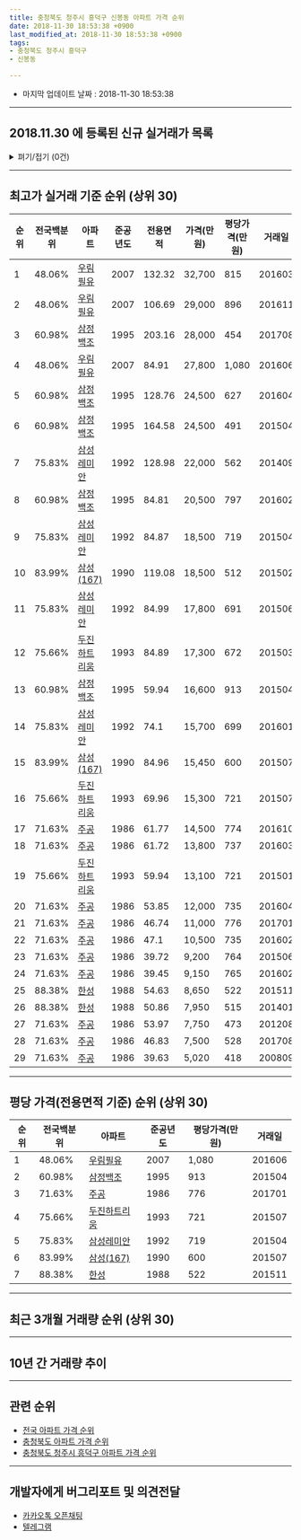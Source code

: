 ```yaml
---
title: 충청북도 청주시 흥덕구 신봉동 아파트 가격 순위
date: 2018-11-30 18:53:38 +0900
last_modified_at: 2018-11-30 18:53:38 +0900
tags:
- 충청북도 청주시 흥덕구
- 신봉동

---
```


* 마지막 업데이트 날짜 : 2018-11-30 18:53:38

---

## 2018.11.30 에 등록된 신규 실거래가 목록

<details>
<summary>펴기/접기 (0건)</summary>
<div markdown="1">

|아파트|전국백분위|준공년도|전용면적|가격(만원)|평당가격(만원)|거래일|
|---|---|---|---|---|---|---|
|없음|||||||


</div>
</details>

---

## 최고가 실거래 기준 순위 (상위 30)


|순위|전국백분위|아파트|준공년도|전용면적|가격(만원)|평당가격(만원)|거래일|
|---|---|---|---|---|---|---|---|
|1|48.06%|[우림필유](https://search.naver.com/search.naver?query=%EC%B6%A9%EC%B2%AD%EB%B6%81%EB%8F%84+%EC%B2%AD%EC%A3%BC%EC%8B%9C+%ED%9D%A5%EB%8D%95%EA%B5%AC+%EC%8B%A0%EB%B4%89%EB%8F%99+%EC%9A%B0%EB%A6%BC%ED%95%84%EC%9C%A0)|2007|132.32|32,700|815|201603|
|2|48.06%|[우림필유](https://search.naver.com/search.naver?query=%EC%B6%A9%EC%B2%AD%EB%B6%81%EB%8F%84+%EC%B2%AD%EC%A3%BC%EC%8B%9C+%ED%9D%A5%EB%8D%95%EA%B5%AC+%EC%8B%A0%EB%B4%89%EB%8F%99+%EC%9A%B0%EB%A6%BC%ED%95%84%EC%9C%A0)|2007|106.69|29,000|896|201611|
|3|60.98%|[삼정백조](https://search.naver.com/search.naver?query=%EC%B6%A9%EC%B2%AD%EB%B6%81%EB%8F%84+%EC%B2%AD%EC%A3%BC%EC%8B%9C+%ED%9D%A5%EB%8D%95%EA%B5%AC+%EC%8B%A0%EB%B4%89%EB%8F%99+%EC%82%BC%EC%A0%95%EB%B0%B1%EC%A1%B0)|1995|203.16|28,000|454|201708|
|4|48.06%|[우림필유](https://search.naver.com/search.naver?query=%EC%B6%A9%EC%B2%AD%EB%B6%81%EB%8F%84+%EC%B2%AD%EC%A3%BC%EC%8B%9C+%ED%9D%A5%EB%8D%95%EA%B5%AC+%EC%8B%A0%EB%B4%89%EB%8F%99+%EC%9A%B0%EB%A6%BC%ED%95%84%EC%9C%A0)|2007|84.91|27,800|1,080|201606|
|5|60.98%|[삼정백조](https://search.naver.com/search.naver?query=%EC%B6%A9%EC%B2%AD%EB%B6%81%EB%8F%84+%EC%B2%AD%EC%A3%BC%EC%8B%9C+%ED%9D%A5%EB%8D%95%EA%B5%AC+%EC%8B%A0%EB%B4%89%EB%8F%99+%EC%82%BC%EC%A0%95%EB%B0%B1%EC%A1%B0)|1995|128.76|24,500|627|201604|
|6|60.98%|[삼정백조](https://search.naver.com/search.naver?query=%EC%B6%A9%EC%B2%AD%EB%B6%81%EB%8F%84+%EC%B2%AD%EC%A3%BC%EC%8B%9C+%ED%9D%A5%EB%8D%95%EA%B5%AC+%EC%8B%A0%EB%B4%89%EB%8F%99+%EC%82%BC%EC%A0%95%EB%B0%B1%EC%A1%B0)|1995|164.58|24,500|491|201504|
|7|75.83%|[삼성레미안](https://search.naver.com/search.naver?query=%EC%B6%A9%EC%B2%AD%EB%B6%81%EB%8F%84+%EC%B2%AD%EC%A3%BC%EC%8B%9C+%ED%9D%A5%EB%8D%95%EA%B5%AC+%EC%8B%A0%EB%B4%89%EB%8F%99+%EC%82%BC%EC%84%B1%EB%A0%88%EB%AF%B8%EC%95%88)|1992|128.98|22,000|562|201409|
|8|60.98%|[삼정백조](https://search.naver.com/search.naver?query=%EC%B6%A9%EC%B2%AD%EB%B6%81%EB%8F%84+%EC%B2%AD%EC%A3%BC%EC%8B%9C+%ED%9D%A5%EB%8D%95%EA%B5%AC+%EC%8B%A0%EB%B4%89%EB%8F%99+%EC%82%BC%EC%A0%95%EB%B0%B1%EC%A1%B0)|1995|84.81|20,500|797|201602|
|9|75.83%|[삼성레미안](https://search.naver.com/search.naver?query=%EC%B6%A9%EC%B2%AD%EB%B6%81%EB%8F%84+%EC%B2%AD%EC%A3%BC%EC%8B%9C+%ED%9D%A5%EB%8D%95%EA%B5%AC+%EC%8B%A0%EB%B4%89%EB%8F%99+%EC%82%BC%EC%84%B1%EB%A0%88%EB%AF%B8%EC%95%88)|1992|84.87|18,500|719|201504|
|10|83.99%|[삼성(167)](https://search.naver.com/search.naver?query=%EC%B6%A9%EC%B2%AD%EB%B6%81%EB%8F%84+%EC%B2%AD%EC%A3%BC%EC%8B%9C+%ED%9D%A5%EB%8D%95%EA%B5%AC+%EC%8B%A0%EB%B4%89%EB%8F%99+%EC%82%BC%EC%84%B1%28167%29)|1990|119.08|18,500|512|201502|
|11|75.83%|[삼성레미안](https://search.naver.com/search.naver?query=%EC%B6%A9%EC%B2%AD%EB%B6%81%EB%8F%84+%EC%B2%AD%EC%A3%BC%EC%8B%9C+%ED%9D%A5%EB%8D%95%EA%B5%AC+%EC%8B%A0%EB%B4%89%EB%8F%99+%EC%82%BC%EC%84%B1%EB%A0%88%EB%AF%B8%EC%95%88)|1992|84.99|17,800|691|201506|
|12|75.66%|[두진하트리움](https://search.naver.com/search.naver?query=%EC%B6%A9%EC%B2%AD%EB%B6%81%EB%8F%84+%EC%B2%AD%EC%A3%BC%EC%8B%9C+%ED%9D%A5%EB%8D%95%EA%B5%AC+%EC%8B%A0%EB%B4%89%EB%8F%99+%EB%91%90%EC%A7%84%ED%95%98%ED%8A%B8%EB%A6%AC%EC%9B%80)|1993|84.89|17,300|672|201503|
|13|60.98%|[삼정백조](https://search.naver.com/search.naver?query=%EC%B6%A9%EC%B2%AD%EB%B6%81%EB%8F%84+%EC%B2%AD%EC%A3%BC%EC%8B%9C+%ED%9D%A5%EB%8D%95%EA%B5%AC+%EC%8B%A0%EB%B4%89%EB%8F%99+%EC%82%BC%EC%A0%95%EB%B0%B1%EC%A1%B0)|1995|59.94|16,600|913|201504|
|14|75.83%|[삼성레미안](https://search.naver.com/search.naver?query=%EC%B6%A9%EC%B2%AD%EB%B6%81%EB%8F%84+%EC%B2%AD%EC%A3%BC%EC%8B%9C+%ED%9D%A5%EB%8D%95%EA%B5%AC+%EC%8B%A0%EB%B4%89%EB%8F%99+%EC%82%BC%EC%84%B1%EB%A0%88%EB%AF%B8%EC%95%88)|1992|74.1|15,700|699|201601|
|15|83.99%|[삼성(167)](https://search.naver.com/search.naver?query=%EC%B6%A9%EC%B2%AD%EB%B6%81%EB%8F%84+%EC%B2%AD%EC%A3%BC%EC%8B%9C+%ED%9D%A5%EB%8D%95%EA%B5%AC+%EC%8B%A0%EB%B4%89%EB%8F%99+%EC%82%BC%EC%84%B1%28167%29)|1990|84.96|15,450|600|201507|
|16|75.66%|[두진하트리움](https://search.naver.com/search.naver?query=%EC%B6%A9%EC%B2%AD%EB%B6%81%EB%8F%84+%EC%B2%AD%EC%A3%BC%EC%8B%9C+%ED%9D%A5%EB%8D%95%EA%B5%AC+%EC%8B%A0%EB%B4%89%EB%8F%99+%EB%91%90%EC%A7%84%ED%95%98%ED%8A%B8%EB%A6%AC%EC%9B%80)|1993|69.96|15,300|721|201507|
|17|71.63%|[주공](https://search.naver.com/search.naver?query=%EC%B6%A9%EC%B2%AD%EB%B6%81%EB%8F%84+%EC%B2%AD%EC%A3%BC%EC%8B%9C+%ED%9D%A5%EB%8D%95%EA%B5%AC+%EC%8B%A0%EB%B4%89%EB%8F%99+%EC%A3%BC%EA%B3%B5)|1986|61.77|14,500|774|201610|
|18|71.63%|[주공](https://search.naver.com/search.naver?query=%EC%B6%A9%EC%B2%AD%EB%B6%81%EB%8F%84+%EC%B2%AD%EC%A3%BC%EC%8B%9C+%ED%9D%A5%EB%8D%95%EA%B5%AC+%EC%8B%A0%EB%B4%89%EB%8F%99+%EC%A3%BC%EA%B3%B5)|1986|61.72|13,800|737|201603|
|19|75.66%|[두진하트리움](https://search.naver.com/search.naver?query=%EC%B6%A9%EC%B2%AD%EB%B6%81%EB%8F%84+%EC%B2%AD%EC%A3%BC%EC%8B%9C+%ED%9D%A5%EB%8D%95%EA%B5%AC+%EC%8B%A0%EB%B4%89%EB%8F%99+%EB%91%90%EC%A7%84%ED%95%98%ED%8A%B8%EB%A6%AC%EC%9B%80)|1993|59.94|13,100|721|201501|
|20|71.63%|[주공](https://search.naver.com/search.naver?query=%EC%B6%A9%EC%B2%AD%EB%B6%81%EB%8F%84+%EC%B2%AD%EC%A3%BC%EC%8B%9C+%ED%9D%A5%EB%8D%95%EA%B5%AC+%EC%8B%A0%EB%B4%89%EB%8F%99+%EC%A3%BC%EA%B3%B5)|1986|53.85|12,000|735|201604|
|21|71.63%|[주공](https://search.naver.com/search.naver?query=%EC%B6%A9%EC%B2%AD%EB%B6%81%EB%8F%84+%EC%B2%AD%EC%A3%BC%EC%8B%9C+%ED%9D%A5%EB%8D%95%EA%B5%AC+%EC%8B%A0%EB%B4%89%EB%8F%99+%EC%A3%BC%EA%B3%B5)|1986|46.74|11,000|776|201701|
|22|71.63%|[주공](https://search.naver.com/search.naver?query=%EC%B6%A9%EC%B2%AD%EB%B6%81%EB%8F%84+%EC%B2%AD%EC%A3%BC%EC%8B%9C+%ED%9D%A5%EB%8D%95%EA%B5%AC+%EC%8B%A0%EB%B4%89%EB%8F%99+%EC%A3%BC%EA%B3%B5)|1986|47.1|10,500|735|201602|
|23|71.63%|[주공](https://search.naver.com/search.naver?query=%EC%B6%A9%EC%B2%AD%EB%B6%81%EB%8F%84+%EC%B2%AD%EC%A3%BC%EC%8B%9C+%ED%9D%A5%EB%8D%95%EA%B5%AC+%EC%8B%A0%EB%B4%89%EB%8F%99+%EC%A3%BC%EA%B3%B5)|1986|39.72|9,200|764|201506|
|24|71.63%|[주공](https://search.naver.com/search.naver?query=%EC%B6%A9%EC%B2%AD%EB%B6%81%EB%8F%84+%EC%B2%AD%EC%A3%BC%EC%8B%9C+%ED%9D%A5%EB%8D%95%EA%B5%AC+%EC%8B%A0%EB%B4%89%EB%8F%99+%EC%A3%BC%EA%B3%B5)|1986|39.45|9,150|765|201602|
|25|88.38%|[한성](https://search.naver.com/search.naver?query=%EC%B6%A9%EC%B2%AD%EB%B6%81%EB%8F%84+%EC%B2%AD%EC%A3%BC%EC%8B%9C+%ED%9D%A5%EB%8D%95%EA%B5%AC+%EC%8B%A0%EB%B4%89%EB%8F%99+%ED%95%9C%EC%84%B1)|1988|54.63|8,650|522|201511|
|26|88.38%|[한성](https://search.naver.com/search.naver?query=%EC%B6%A9%EC%B2%AD%EB%B6%81%EB%8F%84+%EC%B2%AD%EC%A3%BC%EC%8B%9C+%ED%9D%A5%EB%8D%95%EA%B5%AC+%EC%8B%A0%EB%B4%89%EB%8F%99+%ED%95%9C%EC%84%B1)|1988|50.86|7,950|515|201401|
|27|71.63%|[주공](https://search.naver.com/search.naver?query=%EC%B6%A9%EC%B2%AD%EB%B6%81%EB%8F%84+%EC%B2%AD%EC%A3%BC%EC%8B%9C+%ED%9D%A5%EB%8D%95%EA%B5%AC+%EC%8B%A0%EB%B4%89%EB%8F%99+%EC%A3%BC%EA%B3%B5)|1986|53.97|7,750|473|201208|
|28|71.63%|[주공](https://search.naver.com/search.naver?query=%EC%B6%A9%EC%B2%AD%EB%B6%81%EB%8F%84+%EC%B2%AD%EC%A3%BC%EC%8B%9C+%ED%9D%A5%EB%8D%95%EA%B5%AC+%EC%8B%A0%EB%B4%89%EB%8F%99+%EC%A3%BC%EA%B3%B5)|1986|46.83|7,500|528|201708|
|29|71.63%|[주공](https://search.naver.com/search.naver?query=%EC%B6%A9%EC%B2%AD%EB%B6%81%EB%8F%84+%EC%B2%AD%EC%A3%BC%EC%8B%9C+%ED%9D%A5%EB%8D%95%EA%B5%AC+%EC%8B%A0%EB%B4%89%EB%8F%99+%EC%A3%BC%EA%B3%B5)|1986|39.63|5,020|418|200809|


---

## 평당 가격(전용면적 기준) 순위 (상위 30)


|순위|전국백분위|아파트|준공년도|평당가격(만원)|거래일|
|---|---|---|---|---|---|
|1|48.06%|[우림필유](https://search.naver.com/search.naver?query=%EC%B6%A9%EC%B2%AD%EB%B6%81%EB%8F%84+%EC%B2%AD%EC%A3%BC%EC%8B%9C+%ED%9D%A5%EB%8D%95%EA%B5%AC+%EC%8B%A0%EB%B4%89%EB%8F%99+%EC%9A%B0%EB%A6%BC%ED%95%84%EC%9C%A0)|2007|1,080|201606|
|2|60.98%|[삼정백조](https://search.naver.com/search.naver?query=%EC%B6%A9%EC%B2%AD%EB%B6%81%EB%8F%84+%EC%B2%AD%EC%A3%BC%EC%8B%9C+%ED%9D%A5%EB%8D%95%EA%B5%AC+%EC%8B%A0%EB%B4%89%EB%8F%99+%EC%82%BC%EC%A0%95%EB%B0%B1%EC%A1%B0)|1995|913|201504|
|3|71.63%|[주공](https://search.naver.com/search.naver?query=%EC%B6%A9%EC%B2%AD%EB%B6%81%EB%8F%84+%EC%B2%AD%EC%A3%BC%EC%8B%9C+%ED%9D%A5%EB%8D%95%EA%B5%AC+%EC%8B%A0%EB%B4%89%EB%8F%99+%EC%A3%BC%EA%B3%B5)|1986|776|201701|
|4|75.66%|[두진하트리움](https://search.naver.com/search.naver?query=%EC%B6%A9%EC%B2%AD%EB%B6%81%EB%8F%84+%EC%B2%AD%EC%A3%BC%EC%8B%9C+%ED%9D%A5%EB%8D%95%EA%B5%AC+%EC%8B%A0%EB%B4%89%EB%8F%99+%EB%91%90%EC%A7%84%ED%95%98%ED%8A%B8%EB%A6%AC%EC%9B%80)|1993|721|201507|
|5|75.83%|[삼성레미안](https://search.naver.com/search.naver?query=%EC%B6%A9%EC%B2%AD%EB%B6%81%EB%8F%84+%EC%B2%AD%EC%A3%BC%EC%8B%9C+%ED%9D%A5%EB%8D%95%EA%B5%AC+%EC%8B%A0%EB%B4%89%EB%8F%99+%EC%82%BC%EC%84%B1%EB%A0%88%EB%AF%B8%EC%95%88)|1992|719|201504|
|6|83.99%|[삼성(167)](https://search.naver.com/search.naver?query=%EC%B6%A9%EC%B2%AD%EB%B6%81%EB%8F%84+%EC%B2%AD%EC%A3%BC%EC%8B%9C+%ED%9D%A5%EB%8D%95%EA%B5%AC+%EC%8B%A0%EB%B4%89%EB%8F%99+%EC%82%BC%EC%84%B1%28167%29)|1990|600|201507|
|7|88.38%|[한성](https://search.naver.com/search.naver?query=%EC%B6%A9%EC%B2%AD%EB%B6%81%EB%8F%84+%EC%B2%AD%EC%A3%BC%EC%8B%9C+%ED%9D%A5%EB%8D%95%EA%B5%AC+%EC%8B%A0%EB%B4%89%EB%8F%99+%ED%95%9C%EC%84%B1)|1988|522|201511|


---

## 최근 3개월 거래량 순위 (상위 30)


<div style="width:100%;">
    <canvas id="deal_count_ranking" height="250"></canvas>
</div>


<script>
new Chart(document.getElementById("deal_count_ranking"), {
    type: 'horizontalBar',
    data: {
        labels: ['주공', '삼성레미안', '삼정백조', '한성', '우림필유', '삼성(167)'],
        datasets: [{
            label: '실거래 수',
            data: [9, 4, 3, 3, 2, 1],
            borderColor: "rgba(255, 0, 128, 1)",
            backgroundColor: "rgba(255, 0, 128, 0.5)",
            fill: false,
        }]
    },
    options: {
        responsive: true,
        title: {
            display: true,
            text: '최근 3개월 거래량 순위'
        },
        tooltips: {
            mode: 'index',
            intersect: false,
            callbacks: {
                title: function(tooltipItems, data) {
                    return "실거래 수:";
                },
                label: function(tooltipItem, data) {
                    return data.labels[tooltipItem.index] + ": " + tooltipItem.xLabel;
                }
            }
        },
        hover: {
            mode: 'nearest',
            intersect: true
        },
        scales: {
            xAxes: [{
                display: true,
                scaleLabel: {
                    display: true,
                    labelString: '실거래 수'
                },
                ticks: {
                    suggestedMin: 0,
                }
            }],
            yAxes: [{
                display: true,
                ticks: {
                    autoSkip: false,
                    callback: function(value, index, values) {
                        if (value.length > 15)
                            return value.substr(0, 13) + "...";
                        else
                            return value;
                    }
                },
                scaleLabel: {
                    display: false,
                }
            }]
        }
    }
});

</script>


---

## 10년 간 거래량 추이


<div style="width:100%;">
    <canvas id="deal_progress" height="250"></canvas>
</div>

<script>
new Chart(document.getElementById("deal_progress"), {
    type: 'line',
    data: {
        labels: ['200811','200812','200901','200902','200903','200904','200905','200906','200907','200908','200909','200910','200911','200912','201001','201002','201003','201004','201005','201006','201007','201008','201009','201010','201011','201012','201101','201102','201103','201104','201105','201106','201107','201108','201109','201110','201111','201112','201201','201202','201203','201204','201205','201206','201207','201208','201209','201210','201211','201212','201301','201302','201303','201304','201305','201306','201307','201308','201309','201310','201311','201312','201401','201402','201403','201404','201405','201406','201407','201408','201409','201410','201411','201412','201501','201502','201503','201504','201505','201506','201507','201508','201509','201510','201511','201512','201601','201602','201603','201604','201605','201606','201607','201608','201609','201610','201611','201612','201701','201702','201703','201704','201705','201706','201707','201708','201709','201710','201711','201712','201801','201802','201803','201804','201805','201806','201807','201808','201809','201810','201811'],
        datasets: [{
            label: '실거래 수',
            pointRadius: 1,
            data: [7, 6, 7, 13, 25, 20, 20, 18, 17, 19, 26, 23, 18, 19, 20, 17, 21, 32, 25, 26, 15, 12, 11, 21, 21, 18, 25, 24, 37, 29, 24, 20, 21, 32, 30, 23, 24, 29, 10, 17, 27, 30, 26, 19, 15, 21, 17, 16, 16, 12, 16, 21, 29, 17, 31, 28, 8, 19, 14, 26, 26, 7, 12, 23, 29, 20, 18, 28, 24, 25, 33, 20, 16, 14, 22, 21, 19, 23, 20, 26, 17, 22, 17, 16, 14, 8, 15, 12, 18, 11, 12, 25, 15, 12, 12, 16, 13, 4, 7, 8, 13, 9, 13, 8, 7, 8, 16, 6, 6, 8, 14, 11, 17, 20, 9, 6, 12, 7, 5, 11, 6],
            borderColor: "rgba(255, 201, 14, 1)",
            backgroundColor: "rgba(255, 201, 14, 0.5)",
            fill: true,
        }]
    },
    options: {
        responsive: true,
        title: {
            display: true,
            text: '10년간 거래량 추이'
        },
        tooltips: {
            mode: 'index',
            intersect: false,
        },
        hover: {
            mode: 'nearest',
            intersect: true
        },
        scales: {
            xAxes: [{
                display: true,
                scaleLabel: {
                    display: true,
                    labelString: '년/월'
                }
            }],
            yAxes: [{
                display: true,
                ticks: {
                    suggestedMin: 0,
                },
                scaleLabel: {
                    display: true,
                    labelString: '실거래 수'
                }
            }]
        }
    }
});

</script>


---

## 관련 순위

- [전국 아파트 가격 순위](https://inasie.github.io/apt-ranking/전국)
- [충청북도 아파트 가격 순위](https://inasie.github.io/apt-ranking/충청북도)
- [충청북도 청주시 흥덕구 아파트 가격 순위](https://inasie.github.io/apt-ranking/충청북도-청주시-흥덕구)


---

## 개발자에게 버그리포트 및 의견전달

- [카카오톡 오픈채팅](https://open.kakao.com/o/gLJUAP4)
- [텔레그램](https://t.me/inasie)

